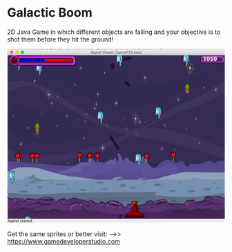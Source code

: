 # Galactic Boom
2D Java Game in which different objects are falling and your objective is to shot them before they hit the ground!

![](Images/CannonGame.png)


Get the same sprites or better visit: -->> https://www.gamedeveloperstudio.com
